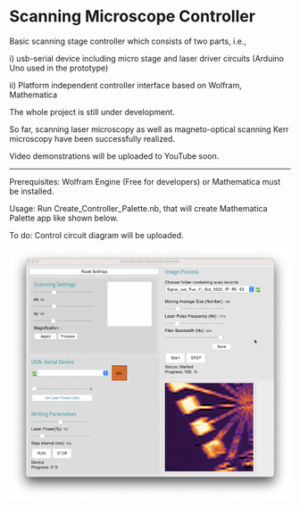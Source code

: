 # Scanning Microscope Controller 

Basic scanning stage controller which consists of two parts, i.e.,

i)  usb-serial device including micro stage and laser driver circuits (Arduino Uno used in the prototype) 

ii) Platform independent controller interface based on Wolfram, Mathematica

The whole project is still under development.

So far, scanning laser microscopy as well as magneto-optical scanning Kerr microscopy have been successfully realized.

Video demonstrations will be uploaded to YouTube soon. 

***

Prerequisites: Wolfram Engine (Free for developers) or Mathematica must be installed.

Usage: Run Create_Controller_Palette.nb, that will create Mathematica Palette app like shown below.

To do: Control circuit diagram will be uploaded.

![alt text](https://github.com/canyesil/Scanning_Microscope_Controller/blob/main/App_Window.png?raw=true)

